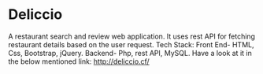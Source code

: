 # Deliccio
A restaurant search and review web application. It uses rest API for fetching restaurant details based on the user request.
Tech Stack:
Front End- HTML, Css, Bootstrap, jQuery.
Backend- Php, rest API, MySQL.
Have a look at it in the below mentioned link:
http://deliccio.cf/
